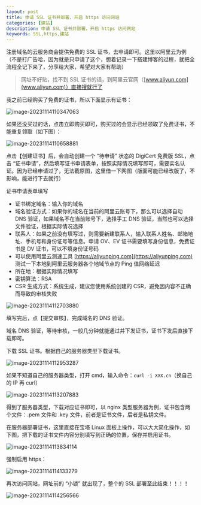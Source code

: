 ```yaml
---
layout: post
title: 申请 SSL 证书并部署，开启 https 访问网站
categories: [建站]
description: 申请 SSL 证书并部署，开启 https 访问网站
keywords: SSL,https,建站
---
```


注册域名的云服务商会提供免费的 SSL 证书，去申请即可。这里以阿里云为例（不是打广告哈，因为就是只申请了这个，想着记录一下搭建博客的过程，就把全流程全记下来了，分享给大家，希望对大家有帮助）

> 网址不好贴，找不到 SSL 证书的话，到阿里云官网（[www.aliyun.com](www.aliyun.com)）直接搜就行了

我之前已经购买了免费的证书，所以下面显示有证书：

![image-20231114110347063](https://cdn.jsdelivr.net/gh/isanthree/blog-gallery/pic/image-20231114110347063.png)

如果还没买过的话，点击立即购买即可，购买过的会显示已经领取了免费证书，不能重复领取（如下图）：

![image-20231114110658881](https://cdn.jsdelivr.net/gh/isanthree/blog-gallery/pic/image-20231114110658881.png)

点击【创建证书】后，会自动创建一个 “待申请” 状态的 DigiCert 免费版 SSL，点击 “证书申请”，然后填写证书申请表单，按照实际情况填写即可，需要实名认证。因为已经申请过了，无法截原图，这里借一下网图（版面可能已经改版了，不影响，能进行下去就行）

证书申请表单填写

- 证书绑定域名：输入你的域名
- 域名验证方式：如果你的域名在当前的阿里云账号下，那么可以选择自动 DNS 验证，如果域名不在当前账号下，选择手工 DNS 验证，当然也可以选择文件验证，根据实际情况选择
- 联系人：如果之前没有填写过，则需要新建联系人，输入联系人姓名、邮箱地址、手机号和身份证号等信息。申请 OV、EV 证书需要填写身份信息，免费证书是 DV 证书，可以不填身份证号码
- 可以使用阿里云测速工具 [https://aliyunping.com](https://aliyunping.com) 测试一下本地到阿里云服务器各个地域节点的 Ping 值网络延迟
- 所在地：根据实际情况填写
- 密钥算法：RSA
- CSR 生成方式：系统生成，建议您使用系统创建的 CSR，避免因内容不正确而导致的审核失败

![image-20231114112703880](https://cdn.jsdelivr.net/gh/isanthree/blog-gallery/pic/image-20231114112703880.png)

填写完后，点【提交审核】，完成域名的 DNS 验证。

域名 DNS 验证，等待审核，一般几分钟就能通过并下发证书，证书下发后直接下载即可。

下载 SSL 证书。根据自己的服务器类型下载证书。

![image-20231114112953287](https://cdn.jsdelivr.net/gh/isanthree/blog-gallery/pic/image-20231114112953287.png)

如果不知道自己的服务器类型，打开 cmd，输入命令：`curl -i XXX.cn`（换自己的 IP 再 curl）

![image-20231114113207883](https://cdn.jsdelivr.net/gh/isanthree/blog-gallery/pic/image-20231114113207883.png)

得到了服务器类型，下载对应证书即可，以 nginx 类型服务器为例，证书包含两个文件：.pem 文件和 .key 文件，前者是证书文件，后者是私钥文件。

在服务器部署证书，这里直接在宝塔 Linux 面板上操作，可以大大简化操作，如下图，把下载的证书文件内容分别填写到正确的位置，保存并启用证书。

![image-20231114113834114](https://cdn.jsdelivr.net/gh/isanthree/blog-gallery/pic/image-20231114113834114.png)

强制启用 https：

![image-20231114114133279](https://cdn.jsdelivr.net/gh/isanthree/blog-gallery/pic/image-20231114114133279.png)

再次访问网站，网址前的 “小锁” 就出现了，整个的 SSL 部署至此结束！！！！

![image-20231114114256566](https://cdn.jsdelivr.net/gh/isanthree/blog-gallery/pic/image-20231114114256566.png)
